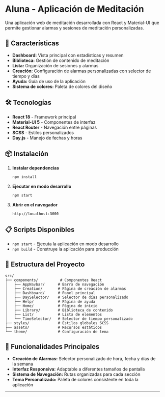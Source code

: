 # Aluna - Aplicación de Meditación

Una aplicación web de meditación desarrollada con React y Material-UI que permite gestionar alarmas y sesiones de meditación personalizadas.

## 🚀 Características

- **Dashboard:** Vista principal con estadísticas y resumen
- **Biblioteca:** Gestión de contenido de meditación
- **Lista:** Organización de sesiones y alarmas
- **Creación:** Configuración de alarmas personalizadas con selector de tiempo y días
- **Ayuda:** Guía de uso de la aplicación
- **Sistema de colores:** Paleta de colores del diseño

## 🛠️ Tecnologías

- **React 18** - Framework principal
- **Material-UI 5** - Componentes de interfaz
- **React Router** - Navegación entre páginas
- **SCSS** - Estilos personalizados
- **Day.js** - Manejo de fechas y horas

## 📦 Instalación

1. **Instalar dependencias**

   ```bash
   npm install
   ```

2. **Ejecutar en modo desarrollo**

   ```bash
   npm start
   ```

3. **Abrir en el navegador**
   ```
   http://localhost:3000
   ```

## 📋 Scripts Disponibles

- `npm start` - Ejecuta la aplicación en modo desarrollo
- `npm build` - Construye la aplicación para producción

## 🎨 Estructura del Proyecto

```
src/
├── components/          # Componentes React
│   ├── AppNavbar/      # Barra de navegación
│   ├── Creation/       # Página de creación de alarmas
│   ├── Dashboard/      # Panel principal
│   ├── DaySelector/    # Selector de días personalizado
│   ├── Help/           # Página de ayuda
│   ├── Home/           # Página de inicio
│   ├── Library/        # Biblioteca de contenido
│   ├── List/           # Lista de elementos
│   └── TimeSelector/   # Selector de tiempo personalizado
├── styles/             # Estilos globales SCSS
├── assets/             # Recursos estáticos
└── theme/              # Configuración de tema
```

## 🎯 Funcionalidades Principales

- **Creación de Alarmas:** Selector personalizado de hora, fecha y días de la semana
- **Interfaz Responsiva:** Adaptable a diferentes tamaños de pantalla
- **Sistema de Navegación:** Rutas organizadas para cada sección
- **Tema Personalizado:** Paleta de colores consistente en toda la aplicación

---
